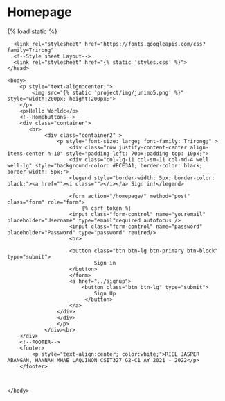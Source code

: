 # Homepage
{% load static %}
<!DOCTYPE html>

<html lang="en">
	<!--HEADER-->
	<head>
	  <title>Automate Food Service</title>
	  <meta charset="utf-8">
	  <meta name="viewport" content="width=device-width, initial-scale=1">
		
      <link rel="stylesheet" href="https://fonts.googleapis.com/css?family=Trirong"
	  <!--Style sheet Layout-->
	  <link rel="stylesheet" href="{% static 'styles.css' %}">
	</head>
	
	<body>
        <p style="text-align:center;">
            <img src="{% static 'project/img/junimo5.png' %}" style="width:200px; height:200px;">
        </p>
        <p>Hello Worldc</p>
        <!--Homebuttons-->
		<div class="container">
           <br>
                <div class="container2" >
                    <p style="font-size: large; font-family: Trirong;" >
                        <div class="row justify-content-center align-items-center h-10" style="padding-left: 70px;padding-top: 10px;">
                        <div class="col-lg-11 col-sm-11 col-md-4 well well-lg" style="background-color: #ECE3A1; border-color: black; border-width: 5px;">
                        <legend style="border-width: 5px; border-color: black;"><a href=""><i class=""></i></a> Sign in!</legend>
                        
                        <form action="/homepage/" method="post" class="form" role="form">
                            {% csrf_token %}
                        <input class="form-control" name="youremail" placeholder="Username" type="email"required autofocus />
                        <input class="form-control" name="password" placeholder="Password" type="password" reuired/>
                        <br>
                         
                        <button class="btn btn-lg btn-primary btn-block" type="submit">
                                Sign in
                        </button>        
                        </form>
                        <a href="../signup">
                            <button class="btn btn-lg" type="submit">
                                Sign Up
                             </button>
                        </a>
                    </div>
                    </div>
                    </p>
                </div><br>
        </div>
		<!--FOOTER-->
		<footer>
			<p style="text-align:center; color:white;">RIEL JASPER ABANGAN, HANNAH MHAE LAQUINON CSIT327 G2-C1 AY 2021 - 2022</p>
		</footer>
		
	
	
	</body>


</html>

